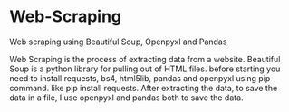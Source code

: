 # Web-Scraping
Web scraping using Beautiful Soup, Openpyxl and Pandas

Web Scraping is the process of extracting data from a website.
Beautiful Soup is a python library for pulling out of HTML files.
before starting you need to install requests, bs4, html5lib, pandas and openpyxl using pip command.
like pip install requests.
After extracting the data, to save the data in a file, I use openpyxl and pandas both to save the data.
